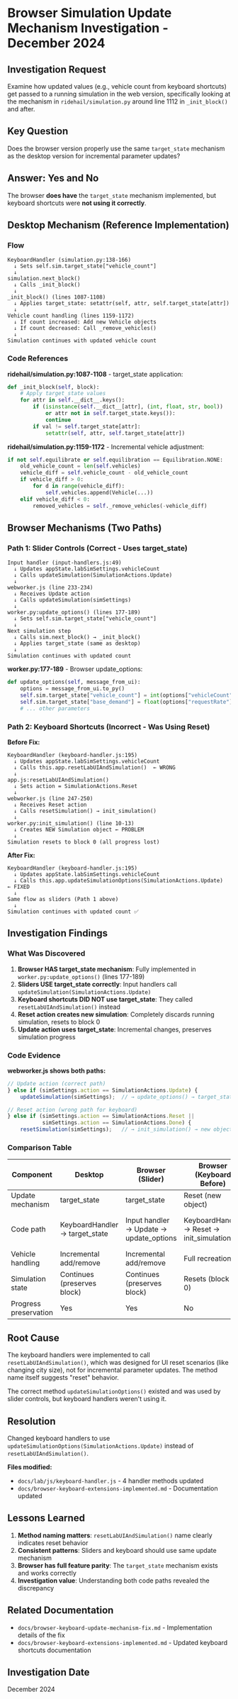 # Browser Simulation Update Mechanism Investigation - December 2024

## Investigation Request

Examine how updated values (e.g., vehicle count from keyboard shortcuts) get passed to a running simulation in the web version, specifically looking at the mechanism in `ridehail/simulation.py` around line 1112 in `_init_block()` and after.

## Key Question

Does the browser version properly use the same `target_state` mechanism as the desktop version for incremental parameter updates?

## Answer: Yes and No

The browser **does have** the `target_state` mechanism implemented, but keyboard shortcuts were **not using it correctly**.

## Desktop Mechanism (Reference Implementation)

### Flow
```
KeyboardHandler (simulation.py:138-166)
  ↓ Sets self.sim.target_state["vehicle_count"]
  ↓
simulation.next_block()
  ↓ Calls _init_block()
  ↓
_init_block() (lines 1087-1108)
  ↓ Applies target_state: setattr(self, attr, self.target_state[attr])
  ↓
Vehicle count handling (lines 1159-1172)
  ↓ If count increased: Add new Vehicle objects
  ↓ If count decreased: Call _remove_vehicles()
  ↓
Simulation continues with updated vehicle count
```

### Code References

**ridehail/simulation.py:1087-1108** - target_state application:
```python
def _init_block(self, block):
    # Apply target_state values
    for attr in self.__dict__.keys():
        if (isinstance(self.__dict__[attr], (int, float, str, bool))
            or attr not in self.target_state.keys()):
            continue
        if val != self.target_state[attr]:
            setattr(self, attr, self.target_state[attr])
```

**ridehail/simulation.py:1159-1172** - Incremental vehicle adjustment:
```python
if not self.equilibrate or self.equilibration == Equilibration.NONE:
    old_vehicle_count = len(self.vehicles)
    vehicle_diff = self.vehicle_count - old_vehicle_count
    if vehicle_diff > 0:
        for d in range(vehicle_diff):
            self.vehicles.append(Vehicle(...))
    elif vehicle_diff < 0:
        removed_vehicles = self._remove_vehicles(-vehicle_diff)
```

## Browser Mechanisms (Two Paths)

### Path 1: Slider Controls (Correct - Uses target_state)

```
Input handler (input-handlers.js:49)
  ↓ Updates appState.labSimSettings.vehicleCount
  ↓ Calls updateSimulation(SimulationActions.Update)
  ↓
webworker.js (line 233-234)
  ↓ Receives Update action
  ↓ Calls updateSimulation(simSettings)
  ↓
worker.py:update_options() (lines 177-189)
  ↓ Sets self.sim.target_state["vehicle_count"]
  ↓
Next simulation step
  ↓ Calls sim.next_block() → _init_block()
  ↓ Applies target_state (same as desktop)
  ↓
Simulation continues with updated count
```

**worker.py:177-189** - Browser update_options:
```python
def update_options(self, message_from_ui):
    options = message_from_ui.to_py()
    self.sim.target_state["vehicle_count"] = int(options["vehicleCount"])
    self.sim.target_state["base_demand"] = float(options["requestRate"])
    # ... other parameters
```

### Path 2: Keyboard Shortcuts (Incorrect - Was Using Reset)

**Before Fix:**
```
KeyboardHandler (keyboard-handler.js:195)
  ↓ Updates appState.labSimSettings.vehicleCount
  ↓ Calls this.app.resetLabUIAndSimulation()  ← WRONG
  ↓
app.js:resetLabUIAndSimulation()
  ↓ Sets action = SimulationActions.Reset
  ↓
webworker.js (line 247-250)
  ↓ Receives Reset action
  ↓ Calls resetSimulation() → init_simulation()
  ↓
worker.py:init_simulation() (line 10-13)
  ↓ Creates NEW Simulation object ← PROBLEM
  ↓
Simulation resets to block 0 (all progress lost)
```

**After Fix:**
```
KeyboardHandler (keyboard-handler.js:195)
  ↓ Updates appState.labSimSettings.vehicleCount
  ↓ Calls this.app.updateSimulationOptions(SimulationActions.Update)  ← FIXED
  ↓
Same flow as sliders (Path 1 above)
  ↓
Simulation continues with updated count ✅
```

## Investigation Findings

### What Was Discovered

1. **Browser HAS target_state mechanism**: Fully implemented in `worker.py:update_options()` (lines 177-189)
2. **Sliders USE target_state correctly**: Input handlers call `updateSimulation(SimulationActions.Update)`
3. **Keyboard shortcuts DID NOT use target_state**: They called `resetLabUIAndSimulation()` instead
4. **Reset action creates new simulation**: Completely discards running simulation, resets to block 0
5. **Update action uses target_state**: Incremental changes, preserves simulation progress

### Code Evidence

**webworker.js shows both paths:**
```javascript
// Update action (correct path)
} else if (simSettings.action == SimulationActions.Update) {
    updateSimulation(simSettings);  // → update_options() → target_state

// Reset action (wrong path for keyboard)
} else if (simSettings.action == SimulationActions.Reset ||
           simSettings.action == SimulationActions.Done) {
    resetSimulation(simSettings);   // → init_simulation() → new object
```

### Comparison Table

| Component | Desktop | Browser (Slider) | Browser (Keyboard Before) | Browser (Keyboard After) |
|-----------|---------|------------------|--------------------------|-------------------------|
| Update mechanism | target_state | target_state | Reset (new object) | target_state ✅ |
| Code path | KeyboardHandler → target_state | Input handler → Update → update_options | KeyboardHandler → Reset → init_simulation | KeyboardHandler → Update → update_options ✅ |
| Vehicle handling | Incremental add/remove | Incremental add/remove | Full recreation | Incremental add/remove ✅ |
| Simulation state | Continues (preserves block) | Continues (preserves block) | Resets (block → 0) | Continues (preserves block) ✅ |
| Progress preservation | Yes | Yes | No | Yes ✅ |

## Root Cause

The keyboard handlers were implemented to call `resetLabUIAndSimulation()`, which was designed for UI reset scenarios (like changing city size), not for incremental parameter updates. The method name itself suggests "reset" behavior.

The correct method `updateSimulationOptions()` existed and was used by slider controls, but keyboard handlers weren't using it.

## Resolution

Changed keyboard handlers to use `updateSimulationOptions(SimulationActions.Update)` instead of `resetLabUIAndSimulation()`.

**Files modified:**
- `docs/lab/js/keyboard-handler.js` - 4 handler methods updated
- `docs/browser-keyboard-extensions-implemented.md` - Documentation updated

## Lessons Learned

1. **Method naming matters**: `resetLabUIAndSimulation()` name clearly indicates reset behavior
2. **Consistent patterns**: Sliders and keyboard should use same update mechanism
3. **Browser has full feature parity**: The `target_state` mechanism exists and works correctly
4. **Investigation value**: Understanding both code paths revealed the discrepancy

## Related Documentation

- `docs/browser-keyboard-update-mechanism-fix.md` - Implementation details of the fix
- `docs/browser-keyboard-extensions-implemented.md` - Updated keyboard shortcuts documentation

## Investigation Date

December 2024
